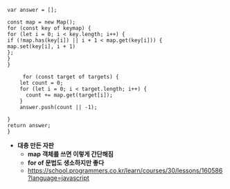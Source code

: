 ```function solution(keymap, targets) {
var answer = [];

const map = new Map();
for (const key of keymap) {
for (let i = 0; i < key.length; i++) {
if (!map.has(key[i]) || i + 1 < map.get(key[i])) {
map.set(key[i], i + 1)
};
}
}

     for (const target of targets) {
    let count = 0;
    for (let i = 0; i < target.length; i++) {
      count += map.get(target[i]);
    }
    answer.push(count || -1);

}
return answer;
}
```

- **대충 만든 자판**
  - **map 객체를 쓰면 이렇게 간단해짐**
  - **for of 문법도 생소하지만 좋다**
  - https://school.programmers.co.kr/learn/courses/30/lessons/160586?language=javascript
